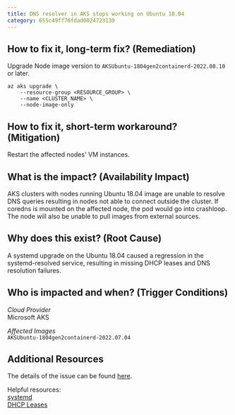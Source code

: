 ```yaml
---
title: DNS resolver in AKS stops working on Ubuntu 18.04
category: 655c49ff76fdad0024723139
---
```


## How to fix it, long-term fix? (Remediation)

Upgrade Node image version to `AKSUbuntu-1804gen2containerd-2022.08.10` or later.

```shell
az aks upgrade \
    --resource-group <RESOURCE_GROUP> \
    --name <CLUSTER_NAME> \
    --node-image-only
```

## How to fix it, short-term workaround? (Mitigation)

Restart the affected nodes' VM instances.

## What is the impact? (Availability Impact)

AKS clusters with nodes running Ubuntu 18.04 image are unable to resolve DNS queries resulting in nodes not able to connect outside the cluster. If coredns is mounted on the affected node, the pod would go into crashloop. The node will also be unable to pull images from external sources.

## Why does this exist? (Root Cause)

A systemd upgrade on the Ubuntu 18.04 caused a regression in the systemd-resolved service, resulting in missing DHCP leases and DNS resolution failures. 

## Who is impacted and when? (Trigger Conditions)

_Cloud Provider_  
Microsoft AKS

_Affected Images_  
`AKSUbuntu-1804gen2containerd-2022.07.04` 

## Additional Resources

The details of the issue can be found [here](https://bugs.launchpad.net/ubuntu/+source/systemd/+bug/1988119).

Helpful resources:  
[systemd](https://wiki.ubuntu.com/systemd)  
[DHCP Leases](https://manpages.ubuntu.com/manpages/xenial/man5/dhcpd.leases.5.html)